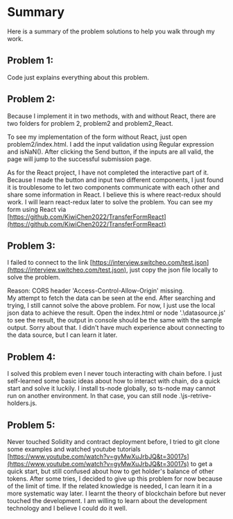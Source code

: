 # Summary

Here is a summary of the problem solutions to help you walk through my work.

## Problem 1:

Code just explains everything about this problem.

## Problem 2:

Because I implement it in two methods, with and without React, there are two folders for problem 2, problem2 and problem2_React.  

To see my implementation of the form without React, just open problem2/index.html. I add the input validation using Regular expression and isNaN(). After clicking the Send button, if the inputs are all valid, the page will jump to the successful submission page.

As for the React project, I have not completed the interactive part of it. Because I made the button and input two different components, I just found it is troublesome to let two components communicate with each other and share some information in React. I believe this is where react-redux should work. I will learn react-redux later to solve the problem. You can see my form using React via [https://github.com/KiwiChen2022/TransferFormReact](https://github.com/KiwiChen2022/TransferFormReact)

## Problem 3:

I failed to connect to the link [https://interview.switcheo.com/test.json](https://interview.switcheo.com/test.json), just copy the json file locally to solve the problem.   

Reason: CORS header 'Access-Control-Allow-Origin' missing.  
My attempt to fetch the data can be seen at the end. After searching and trying, I still cannot solve the above problem.
For now, I just use the local json data to achieve the result.
Open the index.html or node '.\datasource.js' to see the result, the output in console should be the same with the sample output.
Sorry about that. I didn't have much experience about connecting to the data source, but I can learn it later.

## Problem 4:

I solved this problem even I never touch interacting with chain before. I just self-learned some basic ideas about how to interact with chain, do a quick start and solve it luckily. I install ts-node globally, so ts-node may cannot run on another environment. In that case, you can still node .\js-retrive-holders.js.

## Problem 5:

Never touched Solidity and contract deployment before, I tried to git clone some examples and watched youtube tutorials [https://www.youtube.com/watch?v=gyMwXuJrbJQ&t=30017s](https://www.youtube.com/watch?v=gyMwXuJrbJQ&t=30017s) to get a quick start, but still confused about how to get holder's balance of other tokens. After some tries, I decided to give up this problem for now because of the limit of time. If the related knowledge is needed, I can learn it in a more systematic way later. I learnt the theory of blockchain before but never touched the development. I am willing to learn about the development technology and I believe I could do it well.
